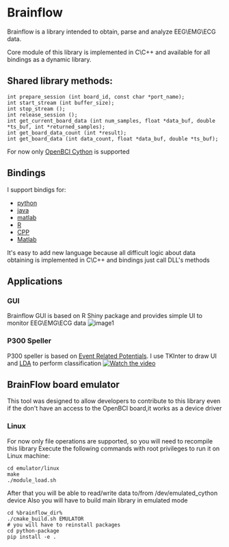 # Brainflow

Brainflow is a library intended to obtain, parse and analyze EEG\EMG\ECG data.

Core module of this library is implemented in C\C++ and available for all bindings as a dynamic library.
## Shared library methods:
```
int prepare_session (int board_id, const char *port_name);
int start_stream (int buffer_size);
int stop_stream ();
int release_session ();
int get_current_board_data (int num_samples, float *data_buf, double *ts_buf, int *returned_samples);
int get_board_data_count (int *result);
int get_board_data (int data_count, float *data_buf, double *ts_buf);
```
For now only [OpenBCI Cython](http://docs.openbci.com/Hardware/02-Cyton) is supported

## Bindings
I support bindigs for:
* [python](https://github.com/Andrey1994/brainflow/blob/master/python-package/examples/brainflow_get_data.py)
* [java](https://github.com/Andrey1994/brainflow/blob/master/java-package/brainflow/src/test/java/BrainFlowTest.java)
* [matlab](https://github.com/Andrey1994/brainflow/blob/master/matlab-package/brainflow/brainflow_get_data.m)
* [R](https://github.com/Andrey1994/brainflow/blob/master/r-package/examples/brainflow_get_data.R)
* [CPP](https://github.com/Andrey1994/brainflow/blob/master/cpp-package/src/brainflow_get_data.cpp)
* [Matlab](https://github.com/Andrey1994/brainflow/blob/master/matlab-package/brainflow/brainflow_get_data.m)


It's easy to add new language because all difficult logic about data obtaining is implemented in C\C++ and bindings just call DLL's methods 

## Applications
### GUI
Brainflow GUI is based on R Shiny package and provides simple UI to monitor EEG\EMG\ECG data
![image1](https://farm2.staticflickr.com/1842/30854740608_e40c6c5248_o_d.png)
### P300 Speller
P300 speller is based on [Event Related Potentials](https://en.wikipedia.org/wiki/Event-related_potential). I use TKInter to draw UI and [LDA](https://scikit-learn.org/stable/modules/generated/sklearn.discriminant_analysis.LinearDiscriminantAnalysis.html) to perform classification
[![Watch the video](https://farm5.staticflickr.com/4890/46128583321_5879580b5c_b.jpg)](https://youtu.be/DPnBzbUbkM4)

## BrainFlow board emulator

This tool was designed to allow developers to contribute to this library even if the don't have an access to the OpenBCI board,it works as a device driver

### Linux
For now only file operations are supported, so you will need to recompile this library
Execute the following commands with root privileges to run it on Linux machine:
```
cd emulator/linux
make
./module_load.sh
```
After that you will be able to read/write data to/from /dev/emulated_cython device
Also you will have to build main library in emulated mode
```
cd %brainflow_dir%
./cmake_build.sh EMULATOR
# you will have to reinstall packages
cd python-package
pip install -e .
```
